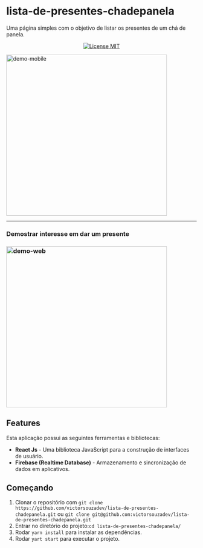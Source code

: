 # lista-de-presentes-chadepanela
Uma página simples com o objetivo de listar os presentes de um chá de panela.

<p align="center">
  <a href="https://opensource.org/licenses/MIT">
    <img src="https://img.shields.io/badge/License-MIT-blue.svg" alt="License MIT">
  </a>
</p>



<div>
  
  <img src="https://firebasestorage.googleapis.com/v0/b/web-site-personal.appspot.com/o/projetos-github%2Flista-presentes-chadepanela.png?alt=media&token=9323398e-a751-4cff-8465-b232ce621d01" alt="demo-mobile" height="425">
  
<hr />
  
</div>
  <h3>Demostrar interesse em dar um presente<h3/>
  <img src="https://firebasestorage.googleapis.com/v0/b/web-site-personal.appspot.com/o/projetos-github%2Flista-cha-presentes-chadepanela.gif?alt=media&token=9eca441a-f0c7-406d-974a-a9863c3d64a7" alt="demo-web" height="425">
  
## Features
Esta aplicação possui as seguintes ferramentas e bibliotecas:

- **React Js** - Uma biblioteca JavaScript para a construção de interfaces de usuário.
- **Firebase (Realtime Database)** - Armazenamento e sincronização de dados em aplicativos.




## Começando

1. Clonar o repositório com `git clone https://github.com/victorsouzadev/lista-de-presentes-chadepanela.git` ou `git clone git@github.com:victorsouzadev/lista-de-presentes-chadepanela.git`
2. Entrar no diretório do projeto:`cd lista-de-presentes-chadepanela/`<br />
3. Rodar `yarn install` para instalar as dependências. <br />
4. Rodar `yart start` para executar o projeto.
